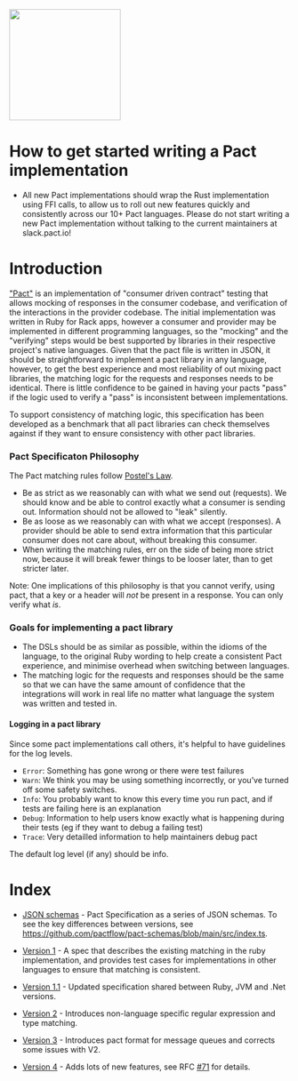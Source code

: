 <img src="https://github.com/pact-foundation/pact-logo/blob/master/media/logo-black.png" width="200">

# How to get started writing a Pact implementation

* All new Pact implementations should wrap the Rust implementation using FFI calls, to allow us to roll out new features quickly and consistently across our 10+ Pact languages. Please do not start writing a new Pact implementation without talking to the current maintainers at slack.pact.io! 

# Introduction

["Pact"](https://github.com/pact-foundation/pact) is an implementation of "consumer driven contract" testing that allows mocking of responses in the consumer codebase, and verification of the interactions in the provider codebase. The initial implementation was written in Ruby for Rack apps, however a consumer and provider may be implemented in different programming languages, so the "mocking" and the "verifying" steps would be best supported by libraries in their respective project's native languages. Given that the pact file is written in JSON, it should be straightforward to implement a pact library in any language, however, to get the best experience and most reliability of out mixing pact libraries, the matching logic for the requests and responses needs to be identical. There is little confidence to be gained in having your pacts "pass" if the logic used to verify a "pass" is inconsistent between implementations.

To support consistency of matching logic, this specification has been developed as a benchmark that all pact libraries can check themselves against if they want to ensure consistency with other pact libraries.

### Pact Specificaton Philosophy

The Pact matching rules follow [Postel's Law][postel].

* Be as strict as we reasonably can with what we send out (requests). We should know and be able to control exactly what a consumer is sending out. Information should not be allowed to "leak" silently.
* Be as loose as we reasonably can with what we accept (responses). A provider should be able to send extra information that this particular consumer does not care about, without breaking this consumer.
* When writing the matching rules, err on the side of being more strict now, because it will break fewer things to be looser later, than to get stricter later.

Note: One implications of this philosophy is that you cannot verify, using pact, that a key or a header will _not_ be present in a response. You can only verify what _is_.

### Goals for implementing a pact library
* The DSLs should be as similar as possible, within the idioms of the language, to the original Ruby wording to help create a consistent Pact experience, and minimise overhead when switching between languages.
* The matching logic for the requests and responses should be the same so that we can have the same amount of confidence that the integrations will work in real life no matter what language the system was written and tested in.

#### Logging in a pact library

Since some pact implementations call others, it's helpful to have guidelines for the log levels.

* `Error`: Something has gone wrong or there were test failures
* `Warn`: We think you may be using something incorrectly, or you’ve turned off some safety switches.
* `Info`: You probably want to know this every time you run pact, and if tests are failing here is an explanation
* `Debug`: Information to help users know exactly what is happening during their tests (eg if they want to debug a failing test)
* `Trace`: Very detailled information to help maintainers debug pact

The default log level (if any) should be info.

# Index

* [JSON schemas](https://github.com/pactflow/pact-schemas) - Pact Specification as a series of JSON schemas. To see the key differences between versions, see https://github.com/pactflow/pact-schemas/blob/main/src/index.ts.

* [Version 1](https://github.com/pact-foundation/pact-specification/tree/version-1) - A spec that describes the existing matching in the ruby implementation, and provides test cases for implementations in other languages to ensure that matching is consistent.

* [Version 1.1](https://github.com/pact-foundation/pact-specification/tree/version-1.1) - Updated specification shared between Ruby, JVM and .Net versions.

* [Version 2](https://github.com/pact-foundation/pact-specification/tree/version-2) - Introduces non-language specific regular expression and type matching.

* [Version 3](https://github.com/pact-foundation/pact-specification/tree/version-3) - Introduces pact format for message queues and corrects some issues with V2.

* [Version 4](https://github.com/pact-foundation/pact-specification/tree/version-4) - Adds lots of new features, see RFC [#71](https://github.com/pact-foundation/pact-specification/issues/71) for details.

[postel]: http://en.wikipedia.org/wiki/Jon_Postel#Postel.27s_Law
